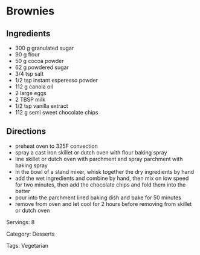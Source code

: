 # Brownies

## Ingredients
- 300 g granulated sugar
- 90 g flour
- 50 g cocoa powder
- 62 g powdered sugar
- 3/4 tsp salt
- 1/2 tsp instant esperesso powder
- 112 g canola oil
- 2 large eggs
- 2 TBSP milk
- 1/2 tsp vanilla extract
- 112 g semi sweet chocolate chips

## Directions
- preheat oven to 325F convection
- spray a cast iron skillet or dutch oven with flour baking spray
- line skillet or dutch oven with parchment and spray parchment with baking spray
- in the bowl of a stand mixer, whisk together the dry ingredients by hand
- add the wet ingredients and combine by hand, then mix on low speed for two minutes, then add the chocolate chips and fold them into the batter
- pour into the parchment lined baking dish and bake for 50 minutes
- remove from oven and let cool for 2 hours before removing from skillet or dutch oven

Servings: 8

Category: Desserts

Tags: Vegetarian
